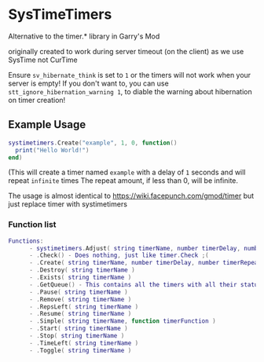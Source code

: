 # SysTimeTimers
Alternative to the timer.* library in Garry's Mod

originally created to work during server timeout (on the client) as we use SysTime not CurTime

Ensure `sv_hibernate_think` is set to `1` or the timers will not work when your server is empty!
If you don't want to, you can use `stt_ignore_hibernation_warning 1`, to diable the warning about hibernation on timer creation!

## Example Usage

```lua
systimetimers.Create("example", 1, 0, function()
  print("Hello World!")
end)
```

(This will create a timer named `example` with a delay of `1` seconds and will repeat `infinite` times
The repeat amount, if less than 0, will be infinite.

The usage is almost identical to https://wiki.facepunch.com/gmod/timer
but just replace timer with systimetimers

### Function list
```lua
Functions:
      - systimetimers.Adjust( string timerName, number timerDelay, number timerRepeat, function timerFunction, boolean pauseOnRun )
      - .Check() - Does nothing, just like timer.Check ;(
      - .Create( string timerName, number timerDelay, number timerRepeat, function timerFunction, boolean pauseOnRun )
      - .Destroy( string timerName )
      - .Exists( string timerName )
      - .GetQueue() - This contains all the timers with all their statuses and whatnot, don't modify these values unless you know what you're doing!
      - .Pause( string timerName )
      - .Remove( string timerName )
      - .RepsLeft( string timerName )
      - .Resume( string timerName )
      - .Simple( string timerName, function timerFunction )
      - .Start( string timerName )
      - .Stop( string timerName )
      - .TimeLeft( string timerName )
      - .Toggle( string timerName )
```
